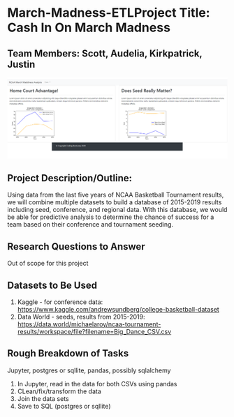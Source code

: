 # March-Madness-ETLProject Title: Cash In On March Madness

## Team Members: Scott, Audelia, Kirkpatrick, Justin

![](output_data/sshot.png)

## Project Description/Outline: 
Using data from the last five years of NCAA Basketball Tournament results, we will combine multiple datasets to build a database of 2015-2019 results including seed, conference, and regional data. With this database, we would be able for predictive analysis to determine the chance of success for a team based on their conference and tournament seeding. 

## Research Questions to Answer
Out of scope for this project 

## Datasets to Be Used
1. Kaggle - for conference data: https://www.kaggle.com/andrewsundberg/college-basketball-dataset
2. Data World - seeds, results from 2015-2019: https://data.world/michaelaroy/ncaa-tournament-results/workspace/file?filename=Big_Dance_CSV.csv

## Rough Breakdown of Tasks
Jupyter, postgres or sqllite, pandas, possibly sqlalchemy

1. In Jupyter, read in the data for both CSVs using pandas
2. CLean/fix/transform the data
3. Join the data sets
4. Save to SQL (postgres or sqllite)
